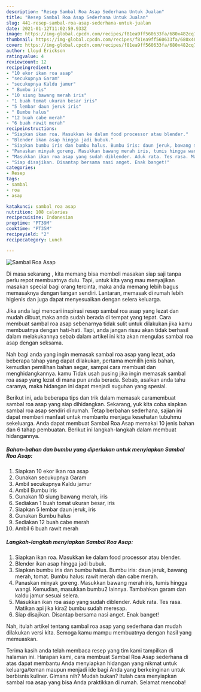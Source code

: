 ```yaml
---
description: "Resep Sambal Roa Asap Sederhana Untuk Jualan"
title: "Resep Sambal Roa Asap Sederhana Untuk Jualan"
slug: 441-resep-sambal-roa-asap-sederhana-untuk-jualan
date: 2021-01-12T11:02:59.933Z
image: https://img-global.cpcdn.com/recipes/f81ea9ff560633fa/680x482cq70/sambal-roa-asap-foto-resep-utama.jpg
thumbnail: https://img-global.cpcdn.com/recipes/f81ea9ff560633fa/680x482cq70/sambal-roa-asap-foto-resep-utama.jpg
cover: https://img-global.cpcdn.com/recipes/f81ea9ff560633fa/680x482cq70/sambal-roa-asap-foto-resep-utama.jpg
author: Lloyd Erickson
ratingvalue: 4
reviewcount: 12
recipeingredient:
- "10 ekor ikan roa asap"
- "secukupnya Garam"
- "secukupnya Kaldu jamur"
- " Bumbu iris"
- "10 siung bawang merah iris"
- "1 buah tomat ukuran besar iris"
- "5 lembar daun jeruk iris"
- " Bumbu halus"
- "12 buah cabe merah"
- "6 buah rawit merah"
recipeinstructions:
- "Siapkan ikan roa. Masukkan ke dalam food processor atau blender."
- "Blender ikan asap hingga jadi bubuk."
- "Siapkan bumbu iris dan bumbu halus. Bumbu iris: daun jeruk, bawang merah, tomat. Bumbu halus: rawit merah dan cabe merah."
- "Panaskan minyak goreng. Masukkan bawang merah iris, tumis hingga wangi. Kemudian, masukkan bumbu2 lainnya. Tambahkan garam dan kaldu jamur sesuai selera."
- "Masukkan ikan roa asap yang sudah diblender. Aduk rata. Tes rasa. Matikan api jika kira2 bumbu sudah meresap."
- "Siap disajikan. Disantap bersama nasi anget. Enak banget!"
categories:
- Resep
tags:
- sambal
- roa
- asap

katakunci: sambal roa asap 
nutrition: 108 calories
recipecuisine: Indonesian
preptime: "PT39M"
cooktime: "PT35M"
recipeyield: "2"
recipecategory: Lunch

---
```



![Sambal Roa Asap](https://img-global.cpcdn.com/recipes/f81ea9ff560633fa/680x482cq70/sambal-roa-asap-foto-resep-utama.jpg)

Di masa  sekarang , kita memang bisa membeli masakan siap saji tanpa perlu repot membuatnya dulu. Tapi, untuk kita yang mau menyajikan masakan special bagi orang tercinta, maka anda memang lebih bagus memasaknya dengan tangan sendiri. Lantaran, memasak di rumah lebih higienis dan juga dapat menyesuaikan dengan selera keluarga.

Jika anda lagi mencari inspirasi resep sambal roa asap yang lezat dan mudah dibuat,maka anda sudah berada di tempat yang tepat. Cara membuat sambal roa asap  sebenarnya tidak sulit untuk dilakukan jika kamu membuatnya dengan hati-hati. Tapi, anda jangan risau akan tidak berhasil dalam melakukannya 
sebab dalam artikel ini kita akan mengulas sambal roa asap dengan seksama.  



Nah bagi anda yang ingin memasak sambal roa asap yang lezat, ada beberapa tahap yang dapat dilakukan, pertama memilih jenis bahan, kemudian pemilihan bahan segar, sampai cara membuat dan menghidangkannya. kamu Tidak usah pusing jika ingin memasak sambal roa asap yang lezat di mana pun anda berada. Sebab, asalkan anda  tahu caranya, maka hidangan ini dapat menjadi suguhan yang spesial.

Berikut ini, ada beberapa tips dan trik dalam memasak caramembuat sambal roa asap yang siap dihidangkan. Sekarang, yuk kita coba siapkan sambal roa asap sendiri di rumah. Tetap berbahan sederhana, sajian ini dapat memberi manfaat untuk membantu menjaga kesehatan tubuhmu sekeluarga. Anda dapat membuat Sambal Roa Asap memakai 10 jenis bahan dan 6 tahap pembuatan. Berikut ini langkah-langkah dalam membuat hidangannya.

<!--inarticleads1-->

##### Bahan-bahan dan bumbu yang diperlukan untuk menyiapkan Sambal Roa Asap:

1. Siapkan 10 ekor ikan roa asap
1. Gunakan secukupnya Garam
1. Ambil secukupnya Kaldu jamur
1. Ambil  Bumbu iris
1. Gunakan 10 siung bawang merah, iris
1. Sediakan 1 buah tomat ukuran besar, iris
1. Siapkan 5 lembar daun jeruk, iris
1. Gunakan  Bumbu halus
1. Sediakan 12 buah cabe merah
1. Ambil 6 buah rawit merah




<!--inarticleads2-->

##### Langkah-langkah menyiapkan Sambal Roa Asap:

1. Siapkan ikan roa. Masukkan ke dalam food processor atau blender.
1. Blender ikan asap hingga jadi bubuk.
1. Siapkan bumbu iris dan bumbu halus. Bumbu iris: daun jeruk, bawang merah, tomat. Bumbu halus: rawit merah dan cabe merah.
1. Panaskan minyak goreng. Masukkan bawang merah iris, tumis hingga wangi. Kemudian, masukkan bumbu2 lainnya. Tambahkan garam dan kaldu jamur sesuai selera.
1. Masukkan ikan roa asap yang sudah diblender. Aduk rata. Tes rasa. Matikan api jika kira2 bumbu sudah meresap.
1. Siap disajikan. Disantap bersama nasi anget. Enak banget!




Nah, itulah artikel tentang  sambal roa asap  yang sederhana dan mudah dilakukan versi kita. Semoga kamu mampu membuatnya dengan hasil yang memuaskan. 

Terima kasih anda telah membaca resep yang tim kami tampilkan di halaman ini. Harapan kami, cara membuat  Sambal Roa Asap sederhana di atas dapat membantu Anda menyiapkan hidangan yang nikmat untuk keluarga/teman maupun menjadi ide bagi Anda yang berkeinginan untuk berbisnis kuliner. Gimana nih? Mudah bukan? Itulah cara menyiapkan sambal roa asap yang bisa Anda praktikkan di rumah. Selamat mencoba!

